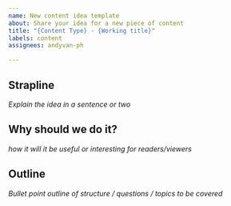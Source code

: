 ```yaml
---
name: New content idea template
about: Share your idea for a new piece of content
title: "{Content Type} - {Working title}"
labels: content
assignees: andyvan-ph

---
```


## Strapline

_Explain the idea in a sentence or two_

## Why should we do it?

_how it will it be useful or interesting for readers/viewers_

## Outline

_Bullet point outline of structure / questions / topics to be covered_
